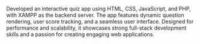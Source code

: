 Developed an interactive quiz app using HTML, CSS, JavaScript, and PHP, with XAMPP as the backend server. The app features dynamic question rendering, user score tracking, and a seamless user interface. Designed for performance and scalability, it showcases strong full-stack development skills and a passion for creating engaging web applications.
